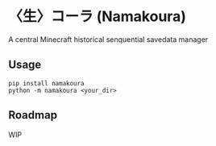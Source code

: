 # 〈生〉コーラ (Namakoura)

A central Minecraft historical senquential savedata manager

## Usage

```shell
pip install namakoura
python -m namakoura <your_dir>
```

## Roadmap

WIP
